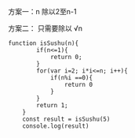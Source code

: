 
方案一：n 除以2至n-1

方案二： 只需要除以 √n


```
function isSushu(n){
		if(n<=1){
			return 0;
		}
		for(var i=2; i*i<=n; i++){
			if(n%i ==0){
				return 0
			}
		}
		return 1;
	}
	const result = isSushu(5)
	console.log(result)
```